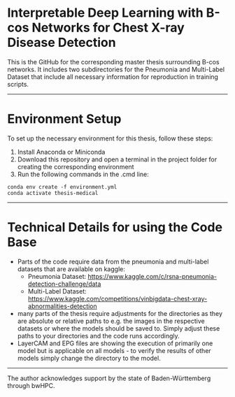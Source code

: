 # Interpretable Deep Learning with B-cos Networks for Chest X-ray Disease Detection

This is the GitHub for the corresponding master thesis surrounding B-cos networks.
It includes two subdirectories for the Pneumonia and Multi-Label Dataset that include all necessary information for reproduction in training scripts.

-----

# Environment Setup
To set up the necessary environment for this thesis, follow these steps:
1. Install Anaconda or Miniconda
2. Download this repository and open a terminal in the project folder for creating the corresponding environment
3. Run the following commands in the .cmd line:
```
conda env create -f environment.yml
conda activate thesis-medical
```


------------------------

# Technical Details for using the Code Base
- Parts of the code require data from the pneumonia and multi-label datasets that are available on kaggle:
   - Pneumonia Dataset: https://www.kaggle.com/c/rsna-pneumonia-detection-challenge/data
   - Multi-Label Dataset: https://www.kaggle.com/competitions/vinbigdata-chest-xray-abnormalities-detection
- many parts of the thesis require adjustments for the directories as they are absolute or relative paths to e.g. the images in the respective datasets or where the models should be saved to. Simply adjust these paths to your directories and the code runs accordingly.
- LayerCAM and EPG files are showing the execution of primarily one model but is applicable on all models - to verify the results of other models simply change the directory to the model.

---------------------
The author acknowledges support by the state of Baden-Württemberg through bwHPC.
